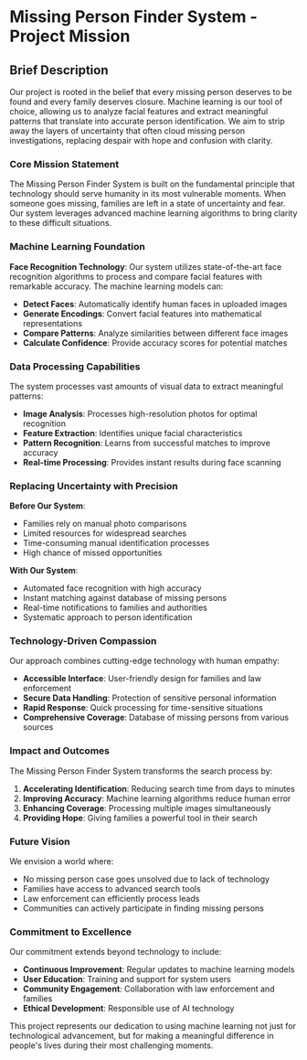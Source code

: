 # Missing Person Finder System - Project Mission

## Brief Description

Our project is rooted in the belief that every missing person deserves to be found and every family deserves closure. Machine learning is our tool of choice, allowing us to analyze facial features and extract meaningful patterns that translate into accurate person identification. We aim to strip away the layers of uncertainty that often cloud missing person investigations, replacing despair with hope and confusion with clarity.

### Core Mission Statement

The Missing Person Finder System is built on the fundamental principle that technology should serve humanity in its most vulnerable moments. When someone goes missing, families are left in a state of uncertainty and fear. Our system leverages advanced machine learning algorithms to bring clarity to these difficult situations.

### Machine Learning Foundation

**Face Recognition Technology**: Our system utilizes state-of-the-art face recognition algorithms to process and compare facial features with remarkable accuracy. The machine learning models can:

- **Detect Faces**: Automatically identify human faces in uploaded images
- **Generate Encodings**: Convert facial features into mathematical representations
- **Compare Patterns**: Analyze similarities between different face images
- **Calculate Confidence**: Provide accuracy scores for potential matches

### Data Processing Capabilities

The system processes vast amounts of visual data to extract meaningful patterns:

- **Image Analysis**: Processes high-resolution photos for optimal recognition
- **Feature Extraction**: Identifies unique facial characteristics
- **Pattern Recognition**: Learns from successful matches to improve accuracy
- **Real-time Processing**: Provides instant results during face scanning

### Replacing Uncertainty with Precision

**Before Our System**:
- Families rely on manual photo comparisons
- Limited resources for widespread searches
- Time-consuming manual identification processes
- High chance of missed opportunities

**With Our System**:
- Automated face recognition with high accuracy
- Instant matching against database of missing persons
- Real-time notifications to families and authorities
- Systematic approach to person identification

### Technology-Driven Compassion

Our approach combines cutting-edge technology with human empathy:

- **Accessible Interface**: User-friendly design for families and law enforcement
- **Secure Data Handling**: Protection of sensitive personal information
- **Rapid Response**: Quick processing for time-sensitive situations
- **Comprehensive Coverage**: Database of missing persons from various sources

### Impact and Outcomes

The Missing Person Finder System transforms the search process by:

1. **Accelerating Identification**: Reducing search time from days to minutes
2. **Improving Accuracy**: Machine learning algorithms reduce human error
3. **Enhancing Coverage**: Processing multiple images simultaneously
4. **Providing Hope**: Giving families a powerful tool in their search

### Future Vision

We envision a world where:
- No missing person case goes unsolved due to lack of technology
- Families have access to advanced search tools
- Law enforcement can efficiently process leads
- Communities can actively participate in finding missing persons

### Commitment to Excellence

Our commitment extends beyond technology to include:

- **Continuous Improvement**: Regular updates to machine learning models
- **User Education**: Training and support for system users
- **Community Engagement**: Collaboration with law enforcement and families
- **Ethical Development**: Responsible use of AI technology

This project represents our dedication to using machine learning not just for technological advancement, but for making a meaningful difference in people's lives during their most challenging moments. 